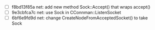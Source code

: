 - [ ] f8bd13f85a net: add new method Sock::Accept() that wraps accept()
- [ ] 9e3cbfca7c net: use Sock in CConnman::ListenSocket
- [ ] 6bf6e9fd9d net: change CreateNodeFromAcceptedSocket() to take Sock